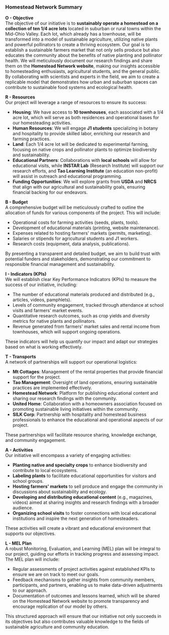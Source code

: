 ### **Homestead Network Summary**

**O - Objective**  
The objective of our initiative is to **sustainably operate a homestead on a collection of ten 1/4 acre lots** located in suburban or rural towns within the Mid-Ohio Valley. Each lot, which already has a townhouse, will be transformed into a model of sustainable agriculture, utilizing native plants and powerful pollinators to create a thriving ecosystem. Our goal is to establish a sustainable farmers market that not only sells produce but also educates the community about the benefits of native planting and pollinator health. We will meticulously document our research findings and share them on the **Homestead Network website**, making our insights accessible to homesteading enthusiasts, agricultural students, and the general public. By collaborating with scientists and experts in the field, we aim to create a replicable model that demonstrates how urban and suburban spaces can contribute to sustainable food systems and ecological health.

**R - Resources**  
Our project will leverage a range of resources to ensure its success:

-   **Housing**: We have access to **10 townhouses**, each associated with a 1/4 acre lot, which will serve as both residences and operational bases for our homesteading activities.
-   **Human Resources**: We will engage **J1 students** specializing in botany and hospitality to provide skilled labor, enriching our research and farming practices.
-   **Land**: Each 1/4 acre lot will be dedicated to experimental farming, focusing on native crops and pollinator plants to optimize biodiversity and sustainability.
-   **Educational Partners**: Collaborations with **local schools** will allow for educational visits, while **INSTAR Lab** (Research Institute) will support our research efforts, and **Tao Learning Institute** (an education non-profit) will assist in outreach and educational programming.
-   **Funding Opportunities**: We will explore grants from **USDA** and **NRCS** that align with our agricultural and sustainability goals, ensuring financial backing for our endeavors.

**B - Budget**  
A comprehensive budget will be meticulously crafted to outline the allocation of funds for various components of the project. This will include:

-   Operational costs for farming activities (seeds, plants, tools).
-   Development of educational materials (printing, website maintenance).
-   Expenses related to hosting farmers' markets (permits, marketing).
-   Salaries or stipends for agricultural students and J1 workers.
-   Research costs (equipment, data analysis, publications).

By presenting a transparent and detailed budget, we aim to build trust with potential funders and stakeholders, demonstrating our commitment to responsible financial management and sustainability.

**I - Indicators (KPIs)**  
We will establish clear Key Performance Indicators (KPIs) to measure the success of our initiative, including:

-   The number of educational materials produced and distributed (e.g., articles, videos, pamphlets).
-   Levels of community engagement, tracked through attendance at school visits and farmers' market events.
-   Quantitative research outcomes, such as crop yields and diversity metrics for native plants and pollinators.
-   Revenue generated from farmers' market sales and rental income from townhouses, which will support ongoing operations.

These indicators will help us quantify our impact and adapt our strategies based on what is working effectively.

**T - Transports**  
A network of partnerships will support our operational logistics:

-   **Mt Cottages**: Management of the rental properties that provide financial support for the project.
-   **Tao Management**: Oversight of land operations, ensuring sustainable practices are implemented effectively.
-   **Homestead Network**: Platform for publishing educational content and sharing our research findings with the community.
-   **United Home**: Collaboration with a homeowners association focused on promoting sustainable living initiatives within the community.
-   **SILK Corp**: Partnership with hospitality and homestead business professionals to enhance the educational and operational aspects of our project.

These partnerships will facilitate resource sharing, knowledge exchange, and community engagement.

**A - Activities**  
Our initiative will encompass a variety of engaging activities:

-   **Planting native and specialty crops** to enhance biodiversity and contribute to local ecosystems.
-   **Labeling plants** to facilitate educational opportunities for visitors and school groups.
-   **Hosting farmers' markets** to sell produce and engage the community in discussions about sustainability and ecology.
-   **Developing and distributing educational content** (e.g., magazines, videos) aimed at sharing insights and research findings with a broader audience.
-   **Organizing school visits** to foster connections with local educational institutions and inspire the next generation of homesteaders.

These activities will create a vibrant and educational environment that supports our objectives.

**L - MEL Plan**  
A robust Monitoring, Evaluation, and Learning (MEL) plan will be integral to our project, guiding our efforts in tracking progress and assessing impact. The MEL plan will include:

-   Regular assessments of project activities against established KPIs to ensure we are on track to meet our goals.
-   Feedback mechanisms to gather insights from community members, participants, and partners, enabling us to make data-driven adjustments to our approach.
-   Documentation of outcomes and lessons learned, which will be shared on the Homestead Network website to promote transparency and encourage replication of our model by others.

This structured approach will ensure that our initiative not only succeeds in its objectives but also contributes valuable knowledge to the fields of sustainable agriculture and community education.